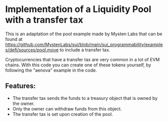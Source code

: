 # Implementation of a Liquidity Pool with a transfer tax

This is an adaptation of the pool example made by Mysten Labs that can be found at https://github.com/MystenLabs/sui/blob/main/sui_programmability/examples/defi/sources/pool.move to include a transfer tax.

Cryptocurrencies that have a transfer tax are very common in a lot of EVM chains. With this code you can create one of these tokens yourself, by following the "aenova" example in the code.

## Features:

* The transfer tax sends the funds to a treasury object that is owned by the owner. 
* Only the owner can withdraw funds from this object.
* The transfer tax is set upon creation of the pool.
